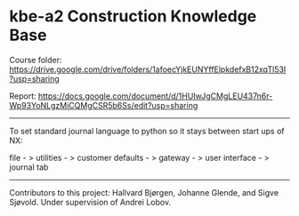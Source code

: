 # kbe-a2 Construction Knowledge Base

Course folder: https://drive.google.com/drive/folders/1afoecYjkEUNYffElpkdefxB12xqTl53I?usp=sharing

Report: https://docs.google.com/document/d/1HUIwJgCMgLEU437n6r-Wp93YoNLgzMiCQMgCSR5b6Ss/edit?usp=sharing

---

To set standard journal language to python so it stays between start ups of NX:

file - > utilities - > customer defaults - > gateway - > user interface - > journal tab

---
Contributors to this project: Hallvard Bjørgen, Johanne Glende, and Sigve Sjøvold. Under supervision of Andrei Lobov.

